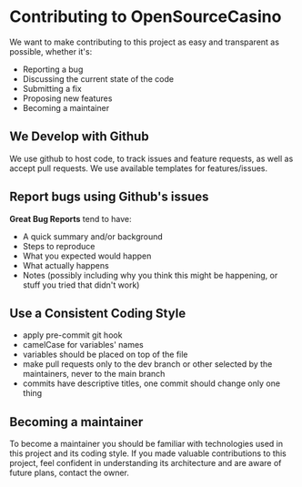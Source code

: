 # Contributing to OpenSourceCasino

We want to make contributing to this project as easy and transparent as possible, whether it's:

- Reporting a bug
- Discussing the current state of the code
- Submitting a fix
- Proposing new features
- Becoming a maintainer

## We Develop with Github

We use github to host code, to track issues and feature requests, as well as accept pull requests. We use available templates for features/issues.

## Report bugs using Github's issues

**Great Bug Reports** tend to have:

- A quick summary and/or background
- Steps to reproduce
- What you expected would happen
- What actually happens
- Notes (possibly including why you think this might be happening, or stuff you tried that didn't work)

## Use a Consistent Coding Style

* apply pre-commit git hook
* camelCase for variables' names
* variables should be placed on top of the file
* make pull requests only to the dev branch or other selected by the maintainers, never to the main branch
* commits have descriptive titles, one commit should change only one thing

## Becoming a maintainer

To become a maintainer you should be familiar with technologies used in this project and its coding style.
If you made valuable contributions to this project, feel confident in understanding its architecture and are aware of future plans, contact the owner.
